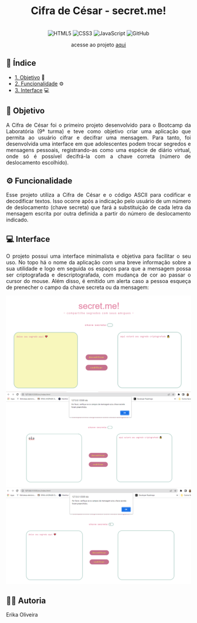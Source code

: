 <div align="center">

  # Cifra de César - secret.me!
  
 <br>

  <img src="https://cdn.jsdelivr.net/gh/devicons/devicon/icons/html5/html5-original.svg" alt="HTML5" style="height: 30px;"/>
  <img src="https://cdn.jsdelivr.net/gh/devicons/devicon/icons/css3/css3-original.svg" alt="CSS3" style="height: 30px;"/>
  <img src="https://cdn.jsdelivr.net/gh/devicons/devicon/icons/javascript/javascript-original.svg" alt="JavaScript" style="height: 30px;"/>
  <img src="https://cdn.jsdelivr.net/gh/devicons/devicon/icons/github/github-original.svg" alt="GitHub" style="height: 30px;"/> 
  
  <br>
  

  acesse ao projeto [aqui](https://andraderika.github.io/SAP009-cipher/) 
  

</div>

## 🔎 Índice

* [1. Objetivo](#1-objetivo) 📌
* [2. Funcionalidade](#2-funcionalidade) ⚙️
* [3. Interface](#3-interface) 💻

## 📌 Objetivo

<p align="justify">A Cifra de César foi o primeiro projeto desenvolvido para o Bootcamp da Laboratória (9ª turma) e teve como objetivo criar uma aplicação que permita ao usuário cifrar e decifrar uma mensagem. Para tanto, foi desenvolvida uma interface em que adolescentes podem trocar segredos e mensagens pessoais, registrando-as como uma espécie de diário virtual, onde só é possível decifrá-la com a chave correta (número de deslocamento escolhido).</p>  

## ⚙️ Funcionalidade

<p align="justify">Esse projeto utiliza a Cifra de César e o código ASCII para codificar e decodificar textos. Isso ocorre após a indicação pelo usuário de um número de deslocamento (chave secreta) que fará a substituição de cada letra da mensagem escrita por outra definida a partir do número de deslocamento indicado.</p>

## 💻 Interface

 <p align="justify">O projeto possui uma interface minimalista e objetiva para facilitar o seu uso. No topo há o nome da aplicação com uma breve informação sobre a sua utilidade e logo em seguida os espaços para que a mensagem possa ser criptografada e descriptografada, com mudança de cor ao passar o cursor do mouse. Além disso, é emitido um alerta caso a pessoa esqueça de prenecher o campo da chave secreta ou da mensagem:</p> 
 
<img src="https://raw.githubusercontent.com/andraderika/SAP009-cipher/main/img/s1.png">

<img src="https://raw.githubusercontent.com/andraderika/SAP009-cipher/main/img/tela%20de%20alerta%20p%20chave.png">

<img src="https://raw.githubusercontent.com/andraderika/SAP009-cipher/main/img/tela%20de%20alerta%20p%20msg.png">

## 👩‍💻 Autoria

Erika Oliveira

